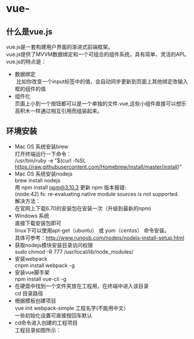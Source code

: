 # vue-
## 什么是vue.js<br>
vue.js是一套构建用户界面的渐进式前端框架。<br>
vue.js提供了MVVM数据绑定和一个可组合的组件系统，具有简单、灵活的API。<br>
vue.js的特点是：<br>
* 数据绑定<br>
  比如你改变一个input标签中的值，会自动同步更新到页面上其他绑定改输入框的组件的值<br>
* 组件化<br>
  页面上小到一个按钮都可以是一个单独的文件.vue,这些小组件直接可以想乐高积木一样通过相互引用而组装起来。<br>
## 环境安装<br>
* Mac OS 系统安装brew<br>
打开终端运行一下命令：<br>
/usr/bin/ruby -e "$(curl -fsSL https://raw.githubusercontent.com/Homebrew/install/master/install)"<br>
* Mac OS 系统安装nodejs<br>
brew install nodejs<br>
用 npm install npm@3.10.3 更新 npm 版本报错:<br>
(node:42) fs: re-evaluating native module sources is not supported.<br>
解决方法：<br>
在官网上下载6.70的安装包在安装一次（升级到最新的npm)<br>
* Windows 系统<br>
直接下载安装包即可<br>
linux下可以使用apt-get（ubuntu） 或 yum（centos） 命令安装。<br>
具体可参考：http://www.runoob.com/nodejs/nodejs-install-setup.html<br>
* 获取nodejs模块安装目录访问权限<br>
sudo chmod -R 777 /usr/local/lib/node_modules/<br>
* 安装webpack<br>
cnpm install webpack -g<br>
* 安装vue脚手架<br>
npm install vue-cli -g<br>
* 在硬盘中找到一个文件夹放在工程用，在终端中进入该目录<br>
cd 目录路径<br>
* 根据模板创建项目<br>
vue init webpack-simple 工程名字(不能用中文）<br>
一些初始化设置可直接按回车默认<br>
* cd命令进入创建的工程项目<br>
工程目录如图所示：<br>



